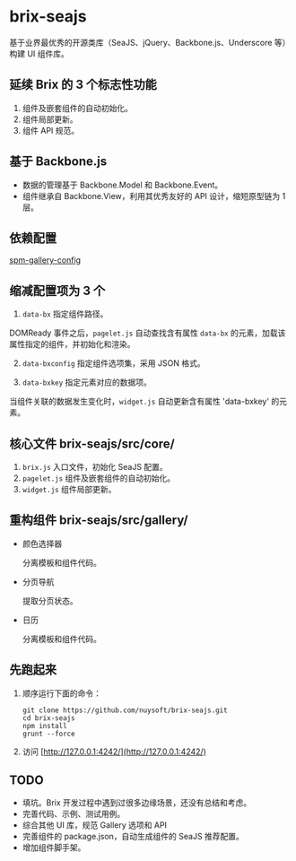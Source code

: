 # brix-seajs

基于业界最优秀的开源类库（SeaJS、jQuery、Backbone.js、Underscore 等）构建 UI 组件库。

## 延续 Brix 的 3 个标志性功能

1. 组件及嵌套组件的自动初始化。
2. 组件局部更新。
3. 组件 API 规范。

## 基于 Backbone.js

* 数据的管理基于 Backbone.Model 和 Backbone.Event。
* 组件继承自 Backbone.View，利用其优秀友好的 API 设计，缩短原型链为 1 层。

## 依赖配置

  [spm-gallery-config](https://github.com/nuysoft/spm-gallery-config)

## 缩减配置项为 3 个

1. `data-bx` 指定组件路径。

  DOMReady 事件之后，`pagelet.js` 自动查找含有属性 `data-bx` 的元素，加载该属性指定的组件，并初始化和渲染。

2. `data-bxconfig` 指定组件选项集，采用 JSON 格式。

3. `data-bxkey` 指定元素对应的数据项。

  当组件关联的数据发生变化时，`widget.js` 自动更新含有属性 'data-bxkey' 的元素。

## 核心文件 brix-seajs/src/core/

1. `brix.js` 入口文件，初始化 SeaJS 配置。
2. `pagelet.js` 组件及嵌套组件的自动初始化。
3. `widget.js` 组件局部更新。

## 重构组件 brix-seajs/src/gallery/

* 颜色选择器

  分离模板和组件代码。

* 分页导航

  提取分页状态。

* 日历

  分离模板和组件代码。

## 先跑起来

1. 顺序运行下面的命令：

    ```shell
    git clone https://github.com/nuysoft/brix-seajs.git
    cd brix-seajs
    npm install
    grunt --force
    ```

2. 访问 [http://127.0.0.1:4242/](http://127.0.0.1:4242/)

## TODO

* 填坑。Brix 开发过程中遇到过很多边缘场景，还没有总结和考虑。
* 完善代码、示例、测试用例。
* 综合其他 UI 库，规范 Gallery 选项和 API
* 完善组件的 package.json，自动生成组件的 SeaJS 推荐配置。
* 增加组件脚手架。


